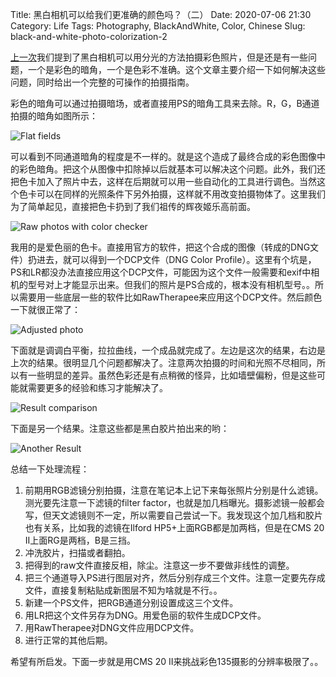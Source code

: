 Title: 黑白相机可以给我们更准确的颜色吗？（二）
Date: 2020-07-06 21:30
Category: Life
Tags: Photography, BlackAndWhite, Color, Chinese
Slug: black-and-white-photo-colorization-2

[上一次](black-and-white-photo-colorization.html)我们提到了黑白相机可以用分光的方法拍摄彩色照片，但是还是有一些问题，一个是彩色的暗角，一个是色彩不准确。这个文章主要介绍一下如何解决这些问题，同时给出一个完整的可操作的拍摄指南。

彩色的暗角可以通过拍摄暗场，或者直接用PS的暗角工具来去除。R，G，B通道拍摄的暗角如图所示：

![Flat fields](/images/blackandwhite-color-flat-field.jpg)

可以看到不同通道暗角的程度是不一样的。就是这个造成了最终合成的彩色图像中的彩色暗角。把这个从图像中扣除掉以后就基本可以解决这个问题。此外，我们还把色卡加入了照片中去，这样在后期就可以用一些自动化的工具进行调色。当然这个色卡可以在同样的光照条件下另外拍摄，这样就不用改变拍摄物体了。这里我们为了简单起见，直接把色卡扔到了我们祖传的辉夜姬乐高前面。

![Raw photos with color checker](/images/blackandwhite-color-film-3-2.jpg)

我用的是爱色丽的色卡。直接用官方的软件，把这个合成的图像（转成的DNG文件）扔进去，就可以得到一个DCP文件（DNG Color Profile）。这里有个坑是，PS和LR都没办法直接应用这个DCP文件，可能因为这个文件一般需要和exif中相机的型号对上才能显示出来。但我们的照片是PS合成的，根本没有相机型号。。所以需要用一些底层一些的软件比如RawTherapee来应用这个DCP文件。然后颜色一下就很正常了：

![Adjusted photo](/images/blackandwhite-color-result-3-2-raw.jpg)

下面就是调调白平衡，拉拉曲线，一个成品就完成了。左边是这次的结果，右边是上次的结果。很明显几个问题都解决了。注意两次拍摄的时间和光照不尽相同，所以有一些明显的差异。虽然色彩还是有点稍微的怪异，比如墙壁偏粉，但是这些可能就需要更多的经验和练习才能解决了。

![Result comparison](/images/blackandwhite-color-result-3-2.jpg)

下面是另一个结果。注意这些都是黑白胶片拍出来的哟：

![Another Result](/images/blackandwhite-color-result-4-2.jpg)

总结一下处理流程：

1. 前期用RGB滤镜分别拍摄，注意在笔记本上记下来每张照片分别是什么滤镜。测光要先注意一下滤镜的filter factor，也就是加几档曝光。摄影滤镜一般都会写，但天文滤镜则不一定，所以需要自己尝试一下。我发现这个加几档和胶片也有关系，比如我的滤镜在Ilford HP5+上面RGB都是加两档，但是在CMS 20 II上面RG是两档，B是三挡。
2. 冲洗胶片，扫描或者翻拍。
3. 把得到的raw文件直接反相，除尘。注意这一步不要做非线性的调整。
4. 把三个通道导入PS进行图层对齐，然后分别存成三个文件。注意一定要先存成文件，直接复制粘贴成新图层不知为啥就是不行。。
5. 新建一个PS文件，把RGB通道分别设置成这三个文件。
6. 用LR把这个文件另存为DNG。用爱色丽的软件生成DCP文件。
7. 用RawTherapee对DNG文件应用DCP文件。
8. 进行正常的其他后期。

希望有所启发。下面一步就是用CMS 20 II来挑战彩色135摄影的分辨率极限了。。